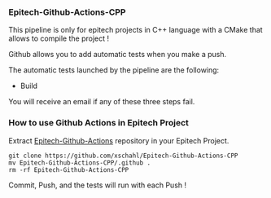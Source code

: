 ### Epitech-Github-Actions-CPP

This pipeline is only for epitech projects in C++ language with a CMake that allows to compile the project !

Github allows you to add automatic tests when you make a push.

The automatic tests launched by the pipeline are the following:
- Build

You will receive an email if any of these three steps fail.

### How to use Github Actions in Epitech Project

Extract [Epitech-Github-Actions](https://github.com/xschahl/Epitech-Github-Actions) repository in your Epitech Project.
```
git clone https://github.com/xschahl/Epitech-Github-Actions-CPP
mv Epitech-Github-Actions-CPP/.github .
rm -rf Epitech-Github-Actions-CPP
```
Commit, Push, and the tests will run with each Push !

